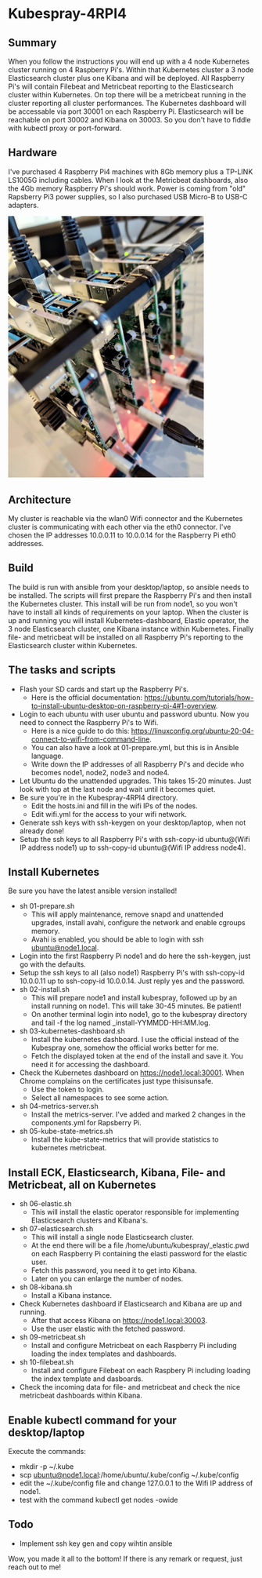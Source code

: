 # Kubespray-4RPI4

## Summary
When you follow the instructions you will end up with a 4 node Kubernetes cluster running on 4 Raspberry Pi's. Within that Kubernetes cluster a 3 node Elasticsearch cluster plus one Kibana and will be deployed. All Raspberry Pi's will contain Filebeat and Metricbeat reporting to the Elasticsearch cluster within Kubernetes. On top there will be a metricbeat running in the cluster reporting all cluster performances.
The Kubernetes dashboard will be accessable via port 30001 on each Raspberry Pi. Elasticsearch will be reachable on port 30002 and Kibana on 30003. So you don't have to fiddle with kubectl proxy or port-forward.

## Hardware
I've purchased 4 Raspberry Pi4 machines with 8Gb memory plus a TP-LINK LS1005G including cables. When I look at the Metricbeat dashboards, also the 4Gb memory Raspberry Pi's should work. Power is coming from "old" Rapsberry Pi3 power supplies, so I also purchased USB Micro-B to USB-C adapters.

<img src="https://github.com/bpcvdhelm/Kubespray-4RPI4/blob/main/RpiCluster.jpeg" width="400">

## Architecture
My cluster is reachable via the wlan0 Wifi connector and the Kubernetes cluster is communicating with each other via the eth0 connector. I've chosen the IP addresses 10.0.0.11 to 10.0.0.14 for the Raspberry Pi eth0 addresses.

## Build
The build is run with ansible from your desktop/laptop, so ansible needs to be installed. The scripts will first prepare the Raspberry Pi's and then install the Kubernetes cluster. This install will be run from node1, so you won't have to install all kinds of requirements on your laptop. When the cluster is up and running you will install Kubernetes-dashboard, Elastic operator, the 3 node Elasticsearch cluster, one Kibana instance within Kubernetes. Finally file- and metricbeat will be installed on all Raspberry Pi's reporting to the Elasticsearch cluster within Kubernetes.

## The tasks and scripts
- Flash your SD cards and start up the Raspberry Pi's. 
  - Here is the official documentation: https://ubuntu.com/tutorials/how-to-install-ubuntu-desktop-on-raspberry-pi-4#1-overview.
- Login to each ubuntu with user ubuntu and password ubuntu. Now you need to connect the Raspberry Pi's to Wifi.
  - Here is a nice guide to do this: https://linuxconfig.org/ubuntu-20-04-connect-to-wifi-from-command-line.
  - You can also have a look at 01-prepare.yml, but this is in Ansible language.
  - Write down the IP addresses of all Raspberry Pi's and decide who becomes node1, node2, node3 and node4.
- Let Ubuntu do the unattended upgrades. This takes 15-20 minutes. Just look with top at the last node and wait until it becomes quiet.
- Be sure you're in the Kubespray-4RPI4 directory.
  - Edit the hosts.ini and fill in the wifi IPs of the nodes.
  - Edit wifi.yml for the access to your wifi network.
- Generate ssh keys with ssh-keygen on your desktop/laptop, when not already done!
- Setup the ssh keys to all Raspberry Pi's with ssh-copy-id ubuntu@(Wifi IP address node1) up to ssh-copy-id ubuntu@(Wifi IP address node4).

## Install Kubernetes
Be sure you have the latest ansible version installed!
- sh 01-prepare.sh
  - This will apply maintenance, remove snapd and unattended upgrades, install avahi, configure the network and enable cgroups memory.
  - Avahi is enabled, you should be able to login with ssh ubuntu@node1.local.
- Login into the first Raspberry Pi node1 and do here the ssh-keygen, just go with the defaults.
- Setup the ssh keys to all (also node1) Raspberry Pi's with ssh-copy-id 10.0.0.11 up to ssh-copy-id 10.0.0.14. Just reply yes and the password.
- sh 02-install.sh
  - This will prepare node1 and install kubespray, followed up by an install running on node1. This will take 30-45 minutes. Be patient!
  - On another terminal login into node1, go to the kubespray directory and tail -f the log named _install-YYMMDD-HH:MM.log.
- sh 03-kubernetes-dashboard.sh
  - Install the kubernetes dashboard. I use the official instead of the Kubespray one, somehow the official works better for me.
  - Fetch the displayed token at the end of the install and save it. You need it for accessing the dashboard.
- Check the Kubernetes dashboard on https://node1.local:30001. When Chrome complains on the certificates just type thisisunsafe. 
  - Use the token to login.
  - Select all namespaces to see some action.
- sh 04-metrics-server.sh
  - Install the metrics-server. I've added and marked 2 changes in the components.yml for Rapsberry Pi.
- sh 05-kube-state-metrics.sh
  - Install the kube-state-metrics that will provide statistics to kubernetes metricbeat.

## Install ECK, Elasticsearch, Kibana, File- and Metricbeat, all on Kubernetes
- sh 06-elastic.sh
  - This will install the elastic operator responsible for implementing Elasticsearch clusters and Kibana's.
- sh 07-elasticsearch.sh
  - This will install a single node Elasticsearch cluster.
  - At the end there will be a file /home/ubuntu/kubespray/_elastic.pwd on each Raspberry Pi containing the elasti password for the elastic user.
  - Fetch this password, you need it to get into Kibana.
  - Later on you can enlarge the number of nodes.
- sh 08-kibana.sh
  - Install a Kibana instance.
- Check Kubernetes dashboard if Elasticsearch and Kibana are up and running. 
  - After that access Kibana on https://node1.local:30003.
  - Use the user elastic with the fetched password.
- sh 09-metricbeat.sh
  - Install and configure Metricbeat on each Raspberry Pi including loading the index templates and dashboards.
- sh 10-filebeat.sh
  - Install and configure Filebeat on each Raspbery Pi including loading the index template and dasboards.
- Check the incoming data for file- and metricbeat and check the nice metricbeat dashboards within Kibana.

## Enable kubectl command for your desktop/laptop
Execute the commands:
- mkdir -p ~/.kube
- scp ubuntu@node1.local:/home/ubuntu/.kube/config ~/.kube/config
- edit the ~/.kube/config file and change 127.0.0.1 to the Wifi IP address of node1.
- test with the command kubectl get nodes -owide

## Todo
- Implement ssh key gen and copy wihtin ansible

Wow, you made it all to the bottom! If there is any remark or request, just reach out to me!
